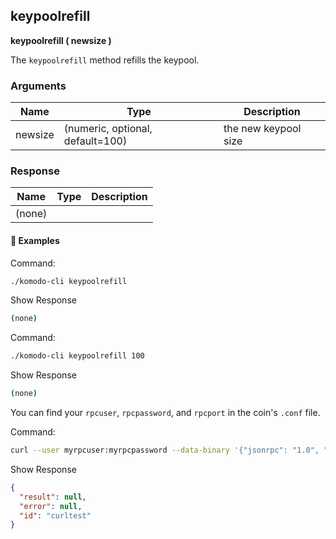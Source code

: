 ## keypoolrefill

**keypoolrefill ( newsize )**

The `keypoolrefill` method refills the keypool.

### Arguments

| Name    | Type                             | Description          |
| ------- | -------------------------------- | -------------------- |
| newsize | (numeric, optional, default=100) | the new keypool size |

### Response

| Name   | Type | Description |
| ------ | ---- | ----------- |
| (none) |      |             |

#### 📌 Examples

Command:

```bash
./komodo-cli keypoolrefill
```

Show Response

```bash
(none)
```

Command:

```bash
./komodo-cli keypoolrefill 100
```

Show Response

```bash
(none)
```

You can find your `rpcuser`, `rpcpassword`, and `rpcport` in the coin's `.conf` file.

Command:

```bash
curl --user myrpcuser:myrpcpassword --data-binary '{"jsonrpc": "1.0", "id":"curltest", "method": "keypoolrefill", "params": [] }' -H 'content-type: text/plain;' http://127.0.0.1:myrpcport/
```

Show Response

```json
{
  "result": null,
  "error": null,
  "id": "curltest"
}
```